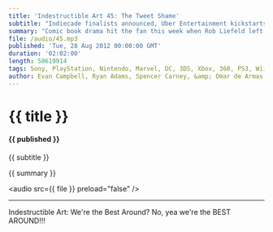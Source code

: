```yaml
---
title: 'Indestructible Art 45: The Tweet Shame'
subtitle: "Indiecade finalists announced, Uber Entertainment kickstarts a new RTS game, RE6 doubles down on multiplayer stat tracking. Ed Brubaker is leaving Marvel, Geoff Johns may leave Aquaman but confirmed on JLA, Rob Liefeld makes people mad on twitter."
summary: "Comic book drama hit the fan this week when Rob Liefeld left DC then proceeded to post some heated tweets about DC's editorial process. Ryan and Spencer break down what makes Liefeld such a controversial dude and then sigh in relief as Avengers vs Xmen begins to end. IndieCade is just around the corner and the finalists for the festival have been announced! Evan gets excited about the prospect of the NeoGeoX and Omar feels feels that a $109 for a Kinect may be worth the price of entry for Double Fines new Happy Action TV"
file: /audio/45.mp3
published: 'Tue, 28 Aug 2012 00:00:00 GMT'
duration: '02:02:00'
length: 58619914
tags: Sony, PlayStation, Nintendo, Marvel, DC, 3DS, Xbox, 360, PS3, Wii, PSN, XBLA, Video Games, Comics, Games, Indestructible Art, IndieCade, Dust: An Elysian Tale, Wikipad, NeoGeo, Brubaker, Justice League, Rob Liefeld, Geoff Johns, Aquaman, Resident Evil 6
author: Evan Campbell, Ryan Adams, Spencer Carney, &amp; Omar de Armas
---
```


# {{ title }}

#### {{ published }}

{{ subtitle }}

{{ summary }}

<audio src={{ file }} preload="false" />

- - -

Indestructible Art: We're the Best Around? No, yea we're the BEST AROUND!!!